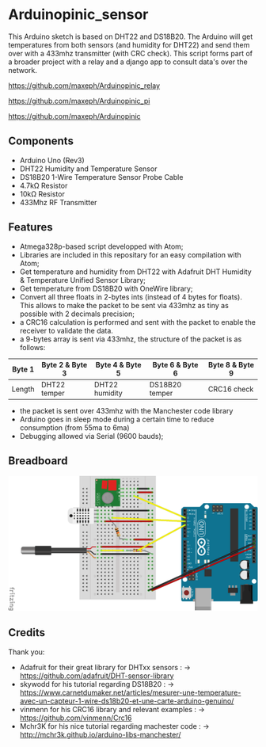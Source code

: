 # Arduinopinic_sensor
This Arduino sketch is based on DHT22 and DS18B20. The Arduino will get temperatures from both sensors (and humidity for DHT22) and send them over with a 433mhz transmitter (with CRC check). This script forms part of a broader project with a relay and a django app to consult data's over the network.

https://github.com/maxeph/Arduinopinic_relay

https://github.com/maxeph/Arduinopinic_pi

https://github.com/maxeph/Arduinopinic

## Components

- Arduino Uno (Rev3)
- DHT22 Humidity and Temperature Sensor
- DS18B20 1-Wire Temperature Sensor Probe Cable
- 4.7kΩ Resistor
- 10kΩ Resistor
- 433Mhz RF Transmitter


## Features

- Atmega328p-based script developped with Atom;
- Libraries are included in this repositary for an easy compilation with Atom;
- Get temperature and humidity from DHT22 with Adafruit DHT Humidity & Temperature Unified Sensor Library;
- Get temperature from DS18B20 with OneWire library;
- Convert all three floats in 2-bytes ints (instead of 4 bytes for floats). This allows to make the packet to be sent via 433mhz as tiny as possible with 2 decimals precision;
- a CRC16 calculation is performed and sent with the packet to enable the receiver to validate the data.
- a 9-bytes array is sent via 433mhz, the structure of the packet is as follows:

| Byte 1  | Byte 2 & Byte 3 | Byte 4 & Byte 5 |  Byte 6 & Byte 6 | Byte 8 & Byte 9|
| ------------- | ------------- | ------------- | ------------- | ------------- |
| Length  | DHT22 temper | DHT22 humidity | DS18B20 temper | CRC16 check
- the packet is sent over 433mhz with the Manchester code library
- Arduino goes in sleep mode during a certain time to reduce consumption (from 55ma to 6ma)
- Debugging allowed via Serial (9600 bauds);


## Breadboard

![](https://github.com/maxeph/Arduinopinic_sensor/blob/master/Arduinopinic_sensor_bb.png)

## Credits

Thank you:
- Adafruit for their great library for DHTxx sensors :
	-> https://github.com/adafruit/DHT-sensor-library
- skywodd for his tutorial regarding DS18B20 :
	-> https://www.carnetdumaker.net/articles/mesurer-une-temperature-avec-un-capteur-1-wire-ds18b20-et-une-carte-arduino-genuino/
- vinmenn for his CRC16 library and relevant examples :
	-> https://github.com/vinmenn/Crc16
- Mchr3K for his nice tutorial regarding machester code :
		-> http://mchr3k.github.io/arduino-libs-manchester/
